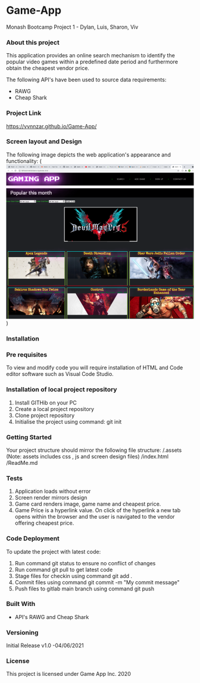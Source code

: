 # Game-App

Monash Bootcamp Project 1 - Dylan, Luis, Sharon, Viv

### About this project

This application provides an online search mechanism to identify the popular video games within a predefined date period and furthermore obtain the cheapest vendor price.

The following API's have been used to source data requirements:

- RAWG
- Cheap Shark

### Project Link
https://vvnnzar.github.io/Game-App/

### Screen layout and Design

The following image depicts the web application's appearance and functionality:
(![Game App Screen Design](https://github.com/vvnnzar/Game-App/blob/main/assets/screen%20design/screen%20design.png))

### Installation

### Pre requisites

To view and modify code you will require installation of HTML and Code editor software such as Visual Code Studio.

### Installation of local project repository

1. Install GITHib on your PC
2. Create a local project repository
3. Clone project repository
4. Initialise the project using command: git init

### Getting Started

Your project structure should mirror the following file structure:
/.assets (Note: assets includes css , js and screen design files)
/index.html
/ReadMe.md

### Tests

1. Application loads without error
2. Screen render mirrors design
3. Game card renders image, game name and cheapest price.
4. Game Price is a hyperlink value. On click of the hyperlink a new tab opens within the browser and the user is navigated to the vendor offering cheapest price.

### Code Deployment

To update the project with latest code:

1. Run command git status to ensure no conflict of changes
2. Run command git pull to get latest code
3. Stage files for checkin using command git add .
4. Commit files using command git commit -m "My commit message"
5. Push files to gitlab main branch using command git push

### Built With

- API's RAWG and Cheap Shark

### Versioning

Initial Release v1.0 -04/06/2021

### License

This project is licensed under Game App Inc. 2020
